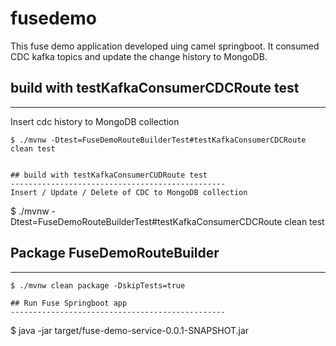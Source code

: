 # fusedemo

This fuse demo application developed uing camel springboot.  It consumed CDC kafka topics and update the change history to MongoDB.

## build with testKafkaConsumerCDCRoute test
------------------------------------------------
Insert cdc history to MongoDB collection
```
$ ./mvnw -Dtest=FuseDemoRouteBuilderTest#testKafkaConsumerCDCRoute clean test


## build with testKafkaConsumerCUDRoute test
------------------------------------------------
Insert / Update / Delete of CDC to MongoDB collection
```
$ ./mvnw -Dtest=FuseDemoRouteBuilderTest#testKafkaConsumerCDCRoute clean test

## Package FuseDemoRouteBuilder
------------------------------------------------
```
$ ./mvnw clean package -DskipTests=true

## Run Fuse Springboot app
------------------------------------------------
```
$ java -jar target/fuse-demo-service-0.0.1-SNAPSHOT.jar



